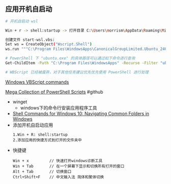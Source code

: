 
## 应用开机自启动
```bash
# 开机自启动 wsl

Win + r -> shell:startup -> 打开目录 C:\Users\morrism\AppData\Roaming\Microsoft\Windows\Start Menu\Programs\Startup

创建文件 start-wsl.vbs:
Set ws = CreateObject("Wscript.Shell")
ws.run """C:\Program Files\WindowsApps\CanonicalGroupLimited.Ubuntu_2404.1.68.0_x64__79rhkp1fndgsc\ubuntu.exe""", 1, false

# PowerShell 下 "ubuntu.exe" 的具体路径可以通过如下命令进行查询
Get-ChildItem -Path "C:\Program Files\WindowsApps" -Recurse -Filter "ubuntu.exe" -ErrorAction SilentlyContinue

# WBScript 已经被废弃，对于其他任务建议优先优先使用 PowerShell 进行处理
```

[Windows VBScript commands](https://ss64.com/vb/)  

[Mega Collection of PowerShell Scripts](https://github.com/fleschutz/PowerShell/tree/main) #github  


- winget
	- windows下的命令行安装应用程序工具
- [Shell Commands for Windows 10: Navigating Common Folders in Windows](https://www.mirazon.com/shell-commands-for-windows-10-navigating-common-folders-in-windows/)
- 添加开机自启动应用
	```
	1.Win + R: shell:startup
	2.添加应用的快捷方式到打开的文件夹中
	```
- 快捷键
	```
	Win + x			// 快速打开windows诊断工具
	Win + Tab		// 在一个屏幕下显示和切换所有打开的窗口
	Alt + Tab		// 切换窗口
	Ctrl+Shift+F	// 中文输入法 简体和繁体切换
	```
